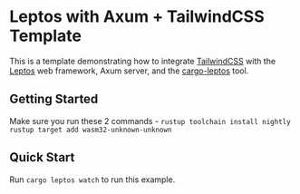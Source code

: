 # Leptos with Axum + TailwindCSS Template

This is a template demonstrating how to integrate [TailwindCSS](https://tailwindcss.com/) with the [Leptos](https://github.com/leptos-rs/leptos) web framework, Axum server, and the [cargo-leptos](https://github.com/akesson/cargo-leptos) tool.

## Getting Started
Make sure you run these 2 commands - 
`rustup toolchain install nightly`
`rustup target add wasm32-unknown-unknown`

## Quick Start

Run `cargo leptos watch` to run this example.
